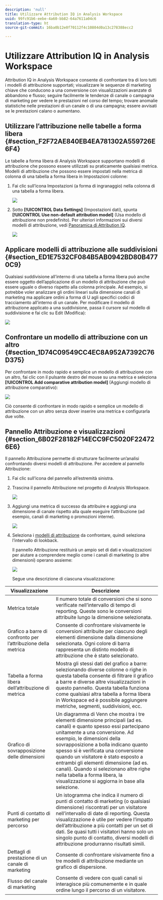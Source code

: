 ```yaml
---
description: 'null'
title: Utilizzare Attribution IQ in Analysis Workspace
uuid: 99fc91b6-eebe-4a60-bb82-64a7611a04c6
translation-type: ht
source-git-commit: 16ba0b12e0f70112f4c10804d0a13c278388ecc2

---
```



# Utilizzare Attribution IQ in Analysis Workspace

Attribution IQ in Analysis Workspace consente di confrontare tra di loro tutti i modelli di attribuzione supportati; visualizzare le sequenze di marketing chiave che conducono a una conversione con visualizzazioni avanzate di abbandono e flusso; seguire facilmente le tendenze di canale o campagna di marketing per vedere le prestazioni nel corso del tempo; trovare anomalie statistiche nelle prestazioni di un canale o di una campagna; essere avvisati se le prestazioni calano o aumentano.

## Utilizzare l’attribuzione nelle tabelle a forma libera {#section_F2F72AE840EB4EA781302A559726E6F4}

Le tabelle a forma libera di Analysis Workspace supportano modelli di attribuzione che possono essere utilizzati su praticamente qualsiasi metrica. Modelli di attribuzione che possono essere impostati nella metrica di colonna di una tabella a forma libera in Impostazioni colonne:

1. Fai clic sull’icona Impostazioni (a forma di ingranaggio) nella colonna di una tabella a forma libera.

   ![](assets/Column_Settings.png)

1. Sotto **[!UICONTROL Data Settings]** (Impostazioni dati), spunta **[!UICONTROL Use non-default attribution model]** (Usa modello di attribuzione non predefinito). Per ulteriori informazioni sui diversi modelli di attribuzione, vedi [Panoramica di Attribution IQ](attribution.md).

   ![](assets/Attribution_Model_Selection.png)

## Applicare modelli di attribuzione alle suddivisioni {#section_ED1E7532CF084B5AB0942BD80B4770C9}

Qualsiasi suddivisione all’interno di una tabella a forma libera può anche essere oggetto dell’applicazione di un modello di attribuzione che può essere uguale o diverso rispetto alla colonna principale. Ad esempio, si potrebbe voler analizzare gli ordini lineari sulla dimensione canali di marketing ma applicare ordini a forma di U agli specifici codici di tracciamento all’interno di un canale. Per modificare il modello di attribuzione applicato a una suddivisione, passa il cursore sul modello di suddivisione e fai clic su Edit (Modifica):

![](assets/breakdown_settings.png)

## Confrontare un modello di attribuzione con un altro {#section_1D74C09549CC4EC8A952A7392C76D375}

Per confrontare in modo rapido e semplice un modello di attribuzione con un altro, fai clic con il pulsante destro del mouse su una metrica e seleziona **[!UICONTROL Add comparative attribution model]** (Aggiungi modello di attribuzione comparativo):

![](assets/Comparative_Attribution_Model.png)

Ciò consente di confrontare in modo rapido e semplice un modello di attribuzione con un altro senza dover inserire una metrica e configurarla due volte.

## Pannello Attribuzione e visualizzazioni {#section_6B02F28182F14ECC9FC5020F224726E6}

Il pannello Attribuzione permette di strutturare facilmente un’analisi confrontando diversi modelli di attribuzione. Per accedere al pannello Attribuzione: 

1. Fai clic sull’icona del pannello all’estremità sinistra.
1. Trascina il pannello Attribuzione nel progetto di Analysis Workspace.

   ![](assets/Attribution_Panel_1.png)

1. Aggiungi una metrica di successo da attribuire e aggiungi una dimensione di canale rispetto alla quale eseguire l’attribuzione (ad esempio, canali di marketing o promozioni interne).

   ![](assets/attribution_panel2.png)

1. Seleziona i [modelli di attribuzione](attribution.md) da confrontare, quindi seleziona l’intervallo di lookback.

   Il pannello Attribuzione restituirà un ampio set di dati e visualizzazioni per aiutare a comprendere meglio come i canali di marketing (o altre dimensioni) operano assieme:

   ![](assets/attr_panel_vizs.png)

   Segue una descrizione di ciascuna visualizzazione:

| Visualizzazione | Descrizione |
|--- |--- |
| Metrica totale | Il numero totale di conversioni che si sono verificate nell’intervallo di tempo di reporting. Queste sono le conversioni attribuite lungo la dimensione selezionata. |
| Grafico a barre di confronto per l’attribuzione della metrica | Consente di confrontare visivamente le conversioni attribuite per ciascuno degli elementi dimensione dalla dimensione selezionata. Ogni colore di barra rappresenta un distinto modello di attribuzione che è stato selezionato. |
| Tabella a forma libera dell’attribuzione di metrica | Mostra gli stessi dati del grafico a barre: selezionando diverse colonne o righe in questa tabella consente di filtrare il grafico a barre e diverse altre visualizzazioni in questo pannello. Questa tabella funziona come qualsiasi altra tabella a forma libera in Workspace ed è possibile aggiungere metriche, segmenti, suddivisioni, ecc. |
| Grafico di sovrapposizione delle dimensioni | Un diagramma di Venn che mostra i tre elementi dimensione principali (ad es. canali) e quanto spesso essi partecipano unitamente a una conversione. Ad esempio, le dimensioni della sovrapposizione a bolla indicano quanto spesso si è verificata una conversione quando un visitatore è stato esposto a entrambi gli elementi dimensione (ad es. canali). Quando si selezionano altre righe nella tabella a forma libera, la visualizzazione si aggiorna in base alla selezione. |
| Punti di contatto di marketing per percorso | Un istogramma che indica il numero di punti di contatto di marketing (o qualsiasi dimensione) riscontrati per un visitatore nell’intervallo di date di reporting. Questa visualizzazione è utile per vedere l’impatto dell’attribuzione a più contatti per un set di dati. Se quasi tutti i visitatori hanno solo un singolo punto di contatto, diversi modelli di attribuzione produrranno risultati simili. |
| Dettagli di prestazione di un canale di marketing | Consente di confrontare visivamente fino a tre modelli di attribuzione mediante un grafico di dispersione. |
| Flusso del canale di marketing | Consente di vedere con quali canali si interagisce più comunemente e in quale ordine lungo il percorso di un visitatore. |
